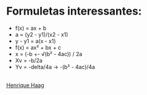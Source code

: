 # Formuletas interessantes:
- f(x) = ax + b
- a = (y2 - y1)/(x2 - x1)
- y - y1 = a(x - x1)
- f(x) = ax² + bx + c
- x = (-b +- √(b² - 4ac)) / 2a
- Xv = -b/2a
- Yv = -delta/4a -> -(b² - 4ac)/4a

<br>
<span class='git-page-authors'>
<a href='https://github.com/GalegoSonolento'>Henrique Haag</a>
</span>